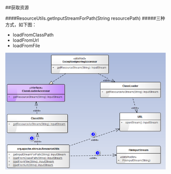 
##获取资源

####ResourceUtils.getInputStreamForPath(String resourcePath)
#####三种方式，如下图：
- loadFromClassPath
- loadFromUrl
- loadFromFile

![获取资源三种方式](./ResourceUtils.getInputStreamForPath.png)




